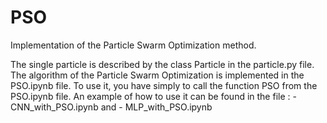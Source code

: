 # PSO
Implementation of the Particle Swarm Optimization method.

The single particle is described by the class Particle in the particle.py file.
The algorithm of the Particle Swarm Optimization is implemented in the PSO.ipynb file. To use it, you have simply to call the function PSO from the PSO.ipynb file. 
An example of how to use it can be found in the file : - CNN_with_PSO.ipynb and - MLP_with_PSO.ipynb
